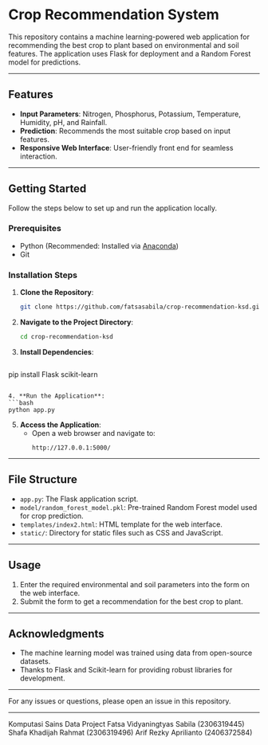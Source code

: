# Crop Recommendation System

This repository contains a machine learning-powered web application for recommending the best crop to plant based on environmental and soil features. The application uses Flask for deployment and a Random Forest model for predictions.

---

## Features
- **Input Parameters**: Nitrogen, Phosphorus, Potassium, Temperature, Humidity, pH, and Rainfall.
- **Prediction**: Recommends the most suitable crop based on input features.
- **Responsive Web Interface**: User-friendly front end for seamless interaction.

---

## Getting Started

Follow the steps below to set up and run the application locally.

### Prerequisites
- Python (Recommended: Installed via [Anaconda](https://www.anaconda.com/products/distribution))
- Git

### Installation Steps

1. **Clone the Repository**:
   ```bash
   git clone https://github.com/fatsasabila/crop-recommendation-ksd.git
   ```

2. **Navigate to the Project Directory**:
   ```bash
   cd crop-recommendation-ksd
   ```

3. **Install Dependencies**:
   ```bash
  pip install Flask scikit-learn
   ```

4. **Run the Application**:
   ```bash
   python app.py
   ```

5. **Access the Application**:
   - Open a web browser and navigate to:
     ```
     http://127.0.0.1:5000/
     ```

---

## File Structure

- `app.py`: The Flask application script.
- `model/random_forest_model.pkl`: Pre-trained Random Forest model used for crop prediction.
- `templates/index2.html`: HTML template for the web interface.
- `static/`: Directory for static files such as CSS and JavaScript.

---

## Usage
1. Enter the required environmental and soil parameters into the form on the web interface.
2. Submit the form to get a recommendation for the best crop to plant.

---

## Acknowledgments
- The machine learning model was trained using data from open-source datasets.
- Thanks to Flask and Scikit-learn for providing robust libraries for development.

---

For any issues or questions, please open an issue in this repository.

---
Komputasi Sains Data Project
Fatsa Vidyaningtyas Sabila (2306319445)
Shafa Khadijah Rahmat (2306319496)
Arif Rezky Aprilianto (2406372584)

